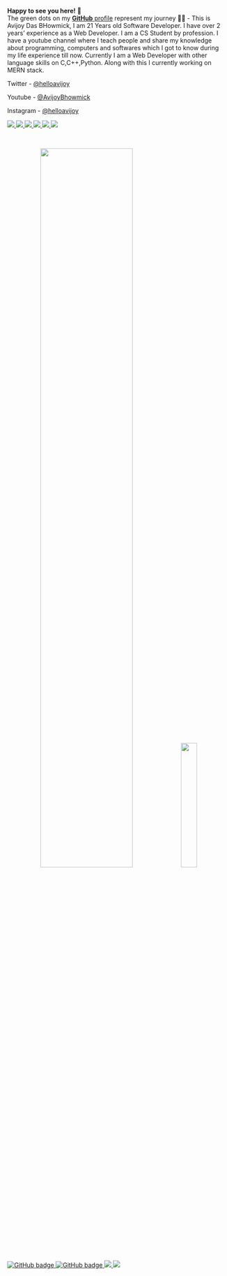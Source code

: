 **Happy to see you here!** :star_struck: <br> The green dots on my [**GitHub** profile](https://github.com/AvijoyBhowmick) represent my journey :running_man: - This is Avijoy Das BHowmick, I am 21 Years old Software Developer. I have over 2 years’ experience as a Web Developer. I am a CS Student by profession. I have a youtube channel where I teach people and share my knowledge about programming, computers and softwares which I got to know during my life experience till now. Currently I am a Web Developer with other language skills on C,C++,Python. Along with this I currently working on MERN stack.


Twitter - [@helloavijoy](https://twitter.com/helloavijoy)

Youtube - [@AvijoyBhowmick](https://www.youtube.com/channel/UCEL2UEv7ljqQeLRvvNGzPHw)

Instagram - [@helloavijoy](https://www.instagram.com/helloavijoy/)

<p>
  <a href="https://www.instagram.com/helloavijoy/">
    <img src="https://img.shields.io/badge/Instagram-E4405F?style=for-the-badge&logo=instagram&logoColor=white">
  </a>

  <a href="https://twitter.com/helloavijoy">
    <img src="https://img.shields.io/badge/Twitter-1DA1F2?style=for-the-badge&logo=twitter&logoColor=white">
  </a>
  
  
  <a href="https://www.linkedin.com/in/avijoydasbhowmick/">
    <img src="https://img.shields.io/badge/LinkedIn-0077B5?style=for-the-badge&logo=linkedin&logoColor=white">
  </a>
  
  
  <a href="https://play.google.com/store/apps/dev?id=5968306291443262199">
    <img src="https://img.shields.io/badge/Google_Play-414141?style=for-the-badge&logo=google-play&logoColor=white">
  </a>
  
  
  <a href="https://www.youtube.com/channel/UCEL2UEv7ljqQeLRvvNGzPHw">
    <img src="https://img.shields.io/badge/YouTube-FF0000?style=for-the-badge&logo=youtube&logoColor=white">
  </a>
  
  <a href="https://avijoybhowmick.blogspot.com/">
    <img src="https://img.shields.io/badge/Blogger-FF5722?style=for-the-badge&logo=blogger&logoColor=white">
  </a>

</p>

<br>

<p align="center">
  <img width="65%" src="https://github-readme-stats.vercel.app/api?username=avijoybhowmick&show_icons=true&title_color=fff&icon_color=79ff97&text_color=9f9f9f&bg_color=151515" />
  <img width="27%" src="https://github-readme-stats.vercel.app/api/top-langs/?username=avijoybhowmick&count_icons=true&title_color=fff&icon_color=79ff97&text_color=9f9f9f&bg_color=151515" />
</p>


<p >
  <a href="https://github.com/avijoybhowmick?tab=followers">
    <img src="https://komarev.com/ghpvc/?username=avijoybhowmick&color=blue&label=Profile+Views" alt="GitHub badge" />
  </a>
  <a href="https://github.com/avijoybhowmick?tab=followers">
    <img src="https://img.shields.io/github/followers/avijoybhowmick?label=follow&style=social" alt="GitHub badge" />
  </a>
  <a href="https://twitter.com/helloavijoy">
    <img src="https://img.shields.io/twitter/follow/helloavijoy?style=social" />
  </a>
  <a href="https://www.linkedin.com/in/avijoydasbhowmick/">
    <img src="https://img.shields.io/badge/-avijoydasbhowmick-blue?style=flat-square&logo=Linkedin&logoColor=white&link=https://www.linkedin.com/in/avijoydasbhowmick/" />
  </a>
</p>
